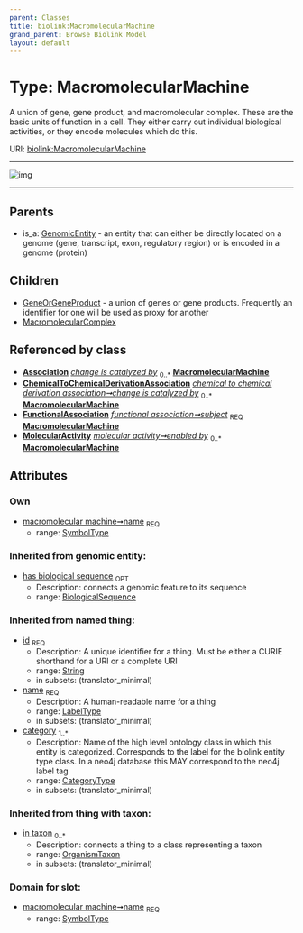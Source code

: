 ```yaml
---
parent: Classes
title: biolink:MacromolecularMachine
grand_parent: Browse Biolink Model
layout: default
---
```


# Type: MacromolecularMachine


A union of gene, gene product, and macromolecular complex. These are the basic units of function in a cell. They either carry out individual biological activities, or they encode molecules which do this.

URI: [biolink:MacromolecularMachine](https://w3id.org/biolink/vocab/MacromolecularMachine)


---

![img](http://yuml.me/diagram/nofunky;dir:TB/class/[OrganismTaxon],[MolecularActivity],[ChemicalToChemicalDerivationAssociation]-%20change%20is%20catalyzed%20by(i)%200..*%3E[MacromolecularMachine|name:symbol_type;has_biological_sequence(i):biological_sequence%20%3F;id(i):string;category(i):category_type%20%2B],[ChemicalToChemicalDerivationAssociation]-%20change%20is%20catalyzed%20by%200..*%3E[MacromolecularMachine],[FunctionalAssociation]-%20subject%201..1%3E[MacromolecularMachine],[MolecularActivity]-%20enabled%20by%200..*%3E[MacromolecularMachine],[MacromolecularMachine]%5E-[MacromolecularComplex],[MacromolecularMachine]%5E-[GeneOrGeneProduct],[GenomicEntity]%5E-[MacromolecularMachine],[MacromolecularComplex],[GenomicEntity],[GeneOrGeneProduct],[FunctionalAssociation],[ChemicalToChemicalDerivationAssociation],[Association])

---


## Parents

 *  is_a: [GenomicEntity](GenomicEntity.md) - an entity that can either be directly located on a genome (gene, transcript, exon, regulatory region) or is encoded in a genome (protein)

## Children

 * [GeneOrGeneProduct](GeneOrGeneProduct.md) - a union of genes or gene products. Frequently an identifier for one will be used as proxy for another
 * [MacromolecularComplex](MacromolecularComplex.md)

## Referenced by class

 *  **[Association](Association.md)** *[change is catalyzed by](change_is_catalyzed_by.md)*  <sub>0..*</sub>  **[MacromolecularMachine](MacromolecularMachine.md)**
 *  **[ChemicalToChemicalDerivationAssociation](ChemicalToChemicalDerivationAssociation.md)** *[chemical to chemical derivation association➞change is catalyzed by](chemical_to_chemical_derivation_association_change_is_catalyzed_by.md)*  <sub>0..*</sub>  **[MacromolecularMachine](MacromolecularMachine.md)**
 *  **[FunctionalAssociation](FunctionalAssociation.md)** *[functional association➞subject](functional_association_subject.md)*  <sub>REQ</sub>  **[MacromolecularMachine](MacromolecularMachine.md)**
 *  **[MolecularActivity](MolecularActivity.md)** *[molecular activity➞enabled by](molecular_activity_enabled_by.md)*  <sub>0..*</sub>  **[MacromolecularMachine](MacromolecularMachine.md)**

## Attributes


### Own

 * [macromolecular machine➞name](macromolecular_machine_name.md)  <sub>REQ</sub>
    * range: [SymbolType](types/SymbolType.md)

### Inherited from genomic entity:

 * [has biological sequence](has_biological_sequence.md)  <sub>OPT</sub>
    * Description: connects a genomic feature to its sequence
    * range: [BiologicalSequence](types/BiologicalSequence.md)

### Inherited from named thing:

 * [id](id.md)  <sub>REQ</sub>
    * Description: A unique identifier for a thing. Must be either a CURIE shorthand for a URI or a complete URI
    * range: [String](types/String.md)
    * in subsets: (translator_minimal)
 * [name](name.md)  <sub>REQ</sub>
    * Description: A human-readable name for a thing
    * range: [LabelType](types/LabelType.md)
    * in subsets: (translator_minimal)
 * [category](category.md)  <sub>1..*</sub>
    * Description: Name of the high level ontology class in which this entity is categorized. Corresponds to the label for the biolink entity type class. In a neo4j database this MAY correspond to the neo4j label tag
    * range: [CategoryType](types/CategoryType.md)
    * in subsets: (translator_minimal)

### Inherited from thing with taxon:

 * [in taxon](in_taxon.md)  <sub>0..*</sub>
    * Description: connects a thing to a class representing a taxon
    * range: [OrganismTaxon](OrganismTaxon.md)
    * in subsets: (translator_minimal)

### Domain for slot:

 * [macromolecular machine➞name](macromolecular_machine_name.md)  <sub>REQ</sub>
    * range: [SymbolType](types/SymbolType.md)
